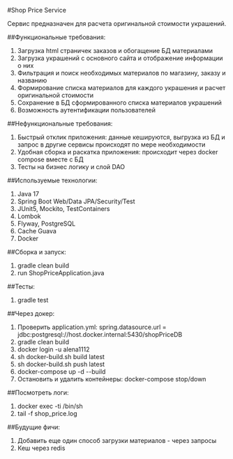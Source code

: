 #Shop Price Service

Сервис предназначен для расчета оригинальной стоимости украшений.

##Функциональные требования:
1. Загрузка html страничек заказов и обогащение БД материалами
2. Загрузка украшений с основного сайта и отображение информации о них
3. Фильтрация и поиск необходимых материалов по магазину, заказу и названию
4. Формирование списка материалов для каждого украшения и расчет оригинальной стоимости
5. Сохранение в БД сформированного списка материалов украшений
6. Возможность аутентификации пользователей

##Нефункциональные требования:
1. Быстрый отклик приложения: данные кешируются, выгрузка из БД и запрос в другие сервисы происходят по мере необходимости
2. Удобная сборка и раскатка приложения: происходит через docker compose вместе с БД
3. Тесты на бизнес логику и слой DAO

##Используемые технологии:
1. Java 17
2. Spring Boot Web/Data JPA/Security/Test
3. JUnit5, Mockito, TestContainers
4. Lombok
5. Flyway, PostgreSQL
6. Cache Guava
7. Docker

##Сборка и запуск:
1. gradle clean build
2. run ShopPriceApplication.java

##Тесты:
1. gradle test

##Через докер:
1. Проверить application.yml: spring.datasource.url = jdbc:postgresql://host.docker.internal:5430/shopPriceDB
2. gradle clean build
3. docker login -u alena1112
4. sh docker-build.sh build latest
5. sh docker-build.sh push latest
6. docker-compose up -d --build
7. Остановить и удалить контейнеры: docker-compose stop/down

##Посмотреть логи: 
1. docker exec -ti  /bin/sh
2. tail -f shop_price.log

##Будущие фичи:
1. Добавить еще один способ загрузки материалов - через запросы
2. Кеш через redis
